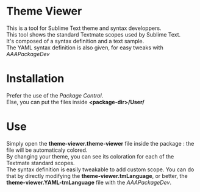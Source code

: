 Theme Viewer
============
This is a tool for Sublime Text theme and syntax developpers.  
This tool shows the standard Textmate scopes used by Sublime Text.  
It's composed of a syntax definition and a text sample.  
The YAML syntax definition is also given, for easy tweaks with _AAAPackageDev_

Installation
===
Prefer the use of the _Package Control_.  
Else, you can put the files inside **\<package-dir\>/User/**

Use
===
Simply open the **theme-viewer.theme-viewer** file inside the package :
the file will be automaticaly colored.  
By changing your theme, you can see its coloration for each of the Textmate standard scopes.  
The syntax definition is easily tweakable to add custom scope. You can do that by directly modifying the **theme-viewer.tmLanguage**, or better, the **theme-viewer.YAML-tmLanguage** file with the _AAAPackageDev_.
